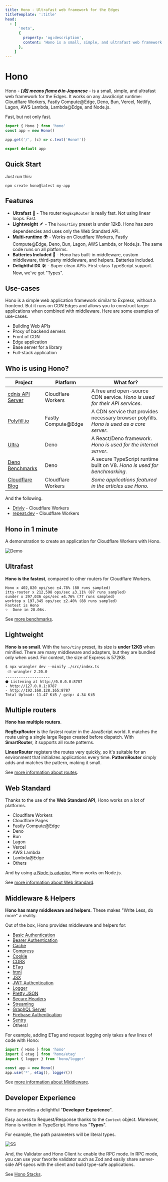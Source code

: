 ```yaml
---
title: Hono - Ultrafast web framework for the Edges
titleTemplate: ':title'
head:
  - [
      'meta',
      {
        property: 'og:description',
        content: 'Hono is a small, simple, and ultrafast web framework for the Edges. It works on Cloudflare Workers, Fastly Compute@Edge, Deno, Bun, Vercel, Netlify, Lagon, AWS Lambda, Lambda@Edge, and Node.js. Fast, but not only fast.',
      },
    ]
---
```


# Hono

Hono - _**\[炎\] means flame🔥 in Japanese**_ - is a small, simple, and ultrafast web framework for the Edges.
It works on any JavaScript runtime: Cloudflare Workers, Fastly Compute@Edge, Deno, Bun, Vercel, Netlify, Lagon, AWS Lambda, Lambda@Edge, and Node.js.

Fast, but not only fast.

```ts
import { Hono } from 'hono'
const app = new Hono()

app.get('/', (c) => c.text('Hono!'))

export default app
```

## Quick Start

Just run this:

```
npm create hono@latest my-app
```

## Features

- **Ultrafast** 🚀 - The router `RegExpRouter` is really fast. Not using linear loops. Fast.
- **Lightweight** 🪶 - The `hono/tiny` preset is under 12kB. Hono has zero dependencies and uses only the Web Standard API.
- **Multi-runtime** 🌍 - Works on Cloudflare Workers, Fastly Compute@Edge, Deno, Bun, Lagon, AWS Lambda, or Node.js. The same code runs on all platforms.
- **Batteries Included** 🔋 - Hono has built-in middleware, custom middleware, third-party middleware, and helpers. Batteries included.
- **Delightful DX** 🛠️ - Super clean APIs. First-class TypeScript support. Now, we've got "Types".

## Use-cases

Hono is a simple web application framework similar to Express, without a frontend.
But it runs on CDN Edges and allows you to construct larger applications when combined with middleware.
Here are some examples of use-cases.

- Building Web APIs
- Proxy of backend servers
- Front of CDN
- Edge application
- Base server for a library
- Full-stack application

## Who is using Hono?

| Project                                         | Platform            | What for?                                                                                 |
| ----------------------------------------------- | ------------------- | ----------------------------------------------------------------------------------------- |
| [cdnjs API Server](https://cdnjs.com/api)       | Cloudflare Workers  | A free and open-source CDN service. _Hono is used for their API services_.                |
| [Polyfill.io](https://www.polyfill.io/v3/)      | Fastly Compute@Edge | A CDN service that provides necessary browser polyfills. _Hono is used as a core server_. |
| [Ultra](https://ultrajs.dev)                    | Deno                | A React/Deno framework. _Hono is used for the internal server_.                           |
| [Deno Benchmarks](https://deno.land/benchmarks) | Deno                | A secure TypeScript runtime built on V8. _Hono is used for benchmarking_.                 |
| [Cloudflare Blog](https://blog.cloudflare.com)  | Cloudflare Workers  | _Some applications featured in the articles use Hono_.                                    |

And the following.

- [Drivly](https://driv.ly/) - Cloudflare Workers
- [repeat.dev](https://repeat.dev/) - Cloudflare Workers

## Hono in 1 minute

A demonstration to create an application for Cloudflare Workers with Hono.

![Demo](/images/sc.gif)

## Ultrafast

**Hono is the fastest**, compared to other routers for Cloudflare Workers.

```
Hono x 402,820 ops/sec ±4.78% (80 runs sampled)
itty-router x 212,598 ops/sec ±3.11% (87 runs sampled)
sunder x 297,036 ops/sec ±4.76% (77 runs sampled)
worktop x 197,345 ops/sec ±2.40% (88 runs sampled)
Fastest is Hono
✨  Done in 28.06s.
```

See [more benchmarks](/concepts/benchmarks).

## Lightweight

**Hono is so small**. With the `hono/tiny` preset, its size is **under 12KB** when minified. There are many middleware and adapters, but they are bundled only when used. For context, the size of Express is 572KB.

```
$ npx wrangler dev --minify ./src/index.ts
 ⛅️ wrangler 2.20.0
--------------------
⬣ Listening at http://0.0.0.0:8787
- http://127.0.0.1:8787
- http://192.168.128.165:8787
Total Upload: 11.47 KiB / gzip: 4.34 KiB
```

## Multiple routers

**Hono has multiple routers**.

**RegExpRouter** is the fastest router in the JavaScript world. It matches the route using a single large Regex created before dispatch. With **SmartRouter**, it supports all route patterns.

**LinearRouter** registers the routes very quickly, so it's suitable for an environment that initializes applications every time. **PatternRouter** simply adds and matches the pattern, making it small.

See [more information about routes](/concepts/routers).

## Web Standard

Thanks to the use of the **Web Standard API**, Hono works on a lot of platforms.

- Cloudflare Workers
- Cloudflare Pages
- Fastly Compute@Edge
- Deno
- Bun
- Lagon
- Vercel
- AWS Lambda
- Lambda@Edge
- Others

And by using [a Node.js adaptor](https://github.com/honojs/node-server), Hono works on Node.js.

See [more information about Web Standard](/concepts/web-standard).

## Middleware & Helpers

**Hono has many middleware and helpers**. These makes "Write Less, do more" a reality.

Out of the box, Hono provides middleware and helpers for:

- [Basic Authentication](/middleware/builtin/basic-auth)
- [Bearer Authentication](/middleware/builtin/bearer-auth)
- [Cache](/middleware/builtin/cache)
- [Compress](/middleware/builtin/compress)
- [Cookie](/helpers/cookie)
- [CORS](/middleware/builtin/cors)
- [ETag](/middleware/builtin/etag)
- [html](/helpers/html)
- [JSX](/guides/jsx)
- [JWT Authentication](/middleware/builtin/jwt)
- [Logger](/middleware/builtin/logger)
- [Pretty JSON](/middleware/builtin/pretty-json)
- [Secure Headers](/middleware/builtin/secure-headers)
- [Streaming](/helpers/streaming)
- [GraphQL Server](https://github.com/honojs/middleware/tree/main/packages/graphql-server)
- [Firebase Authentication](https://github.com/honojs/middleware/tree/main/packages/firebase-auth)
- [Sentry](https://github.com/honojs/middleware/tree/main/packages/sentry)
- Others!

For example, adding ETag and request logging only takes a few lines of code with Hono:

```ts
import { Hono } from 'hono'
import { etag } from 'hono/etag'
import { logger } from 'hono/logger'

const app = new Hono()
app.use('*', etag(), logger())
```

See [more information about Middleware](/concepts/middleware).

## Developer Experience

Hono provides a delightful "**Developer Experience**".

Easy access to Request/Response thanks to the `Context` object.
Moreover, Hono is written in TypeScript. Hono has "**Types**".

For example, the path parameters will be literal types.

![SS](/images/ss.png)

And, the Validator and Hono Client `hc` enable the RPC mode. In RPC mode,
you can use your favorite validator such as Zod and easily share server-side API specs with the client and build type-safe applications.

See [Hono Stacks](/concepts/stacks).
